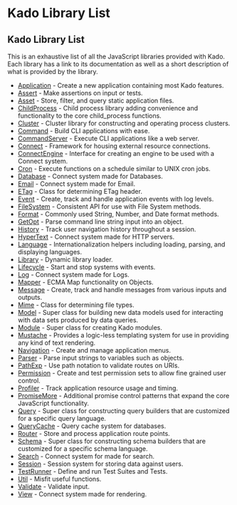 # Kado Library List


## Kado Library List

This is an exhaustive list of all the JavaScript libraries provided with Kado.
Each library has a link to its documentation as well as a short description of
what is provided by the library.

* [Application](../Application.md) - Create a new application containing
  most Kado features.
* [Assert](../Assert.md) - Make assertions on input or tests.
* [Asset](../Asset.md) - Store, filter, and query static application
  files.
* [ChildProcess](../ChildProcess.md) - Child process library adding
  convenience and functionality to the core child_process functions.
* [Cluster](../Cluster.md) - Cluster library for constructing and
  operating process clusters.
* [Command](../Command.md) - Build CLI applications with ease.
* [CommandServer](../CommandServer.md) - Execute CLI applications like a
  web server.
* [Connect](../Connect.md) - Framework for housing external resource
  connections.
* [ConnectEngine](../ConnectEngine.md) - Interface for creating an engine
  to be used with a Connect system.
* [Cron](../Cron.md) - Execute functions on a schedule similar to UNIX
  cron jobs.
* [Database](../Database.md) - Connect system made for Databases.
* [Email](../Email.md) - Connect system made for Email.
* [ETag](../ETag.md) - Class for determining ETag header.
* [Event](../Event.md) - Create, track and handle application events with
  log levels.
* [FileSystem](../FileSystem.md) - Consistent API for use with File
  System methods.
* [Format](../Format.md) - Commonly used String, Number, and Date format
  methods.
* [GetOpt](../GetOpt.md) - Parse command line string input into an
  object.
* [History](../History.md) - Track user navigation history throughout
  a session.
* [HyperText](../HyperText.md) - Connect system made for HTTP servers.
* [Language](../Language.md) - Internationalization helpers including
  loading, parsing, and displaying languages.
* [Library](../Library.md) - Dynamic library loader.
* [Lifecycle](../Lifecycle.md) - Start and stop systems with events.
* [Log](../Log.md) - Connect system made for Logs.
* [Mapper](../Mapper.md) - ECMA Map functionality on Objects.
* [Message](../Message.md) - Create, track and handle messages from
  various inputs and outputs.
* [Mime](../Mime.md) - Class for determining file types.
* [Model](../Model.md) - Super class for building new data models used
  for interacting with data sets produced by data queries.
* [Module](../Module.md) - Super class for creating Kado modules.
* [Mustache](../Mustache.md) - Provides a logic-less templating system
  for use in providing any kind of text rendering.
* [Navigation](../Navigation.md) - Create and manage application menus.
* [Parser](../Parser.md) - Parse input strings to variables such as
  objects.
* [PathExp](../PathExp.md) - Use path notation to validate routes on
  URIs.
* [Permission](../Permission.md) - Create and test permission sets to
  allow fine grained user control.
* [Profiler](../Profiler.md) - Track application resource usage and
  timing.
* [PromiseMore](../PromiseMore.md) - Additional promise control patterns that
  expand the core JavaScript functionality.
* [Query](../Query.md) - Super class for constructing query builders that
  are customized for a specific query language.
* [QueryCache](../QueryCache.md) - Query cache system for databases.
* [Router](../Router.md) - Store and process application route points.
* [Schema](../Schema.md) - Super class for constructing schema builders
  that are customized for a specific schema language.
* [Search](../Search.md) - Connect system for made for search.
* [Session](../Session.md) - Session system for storing data against
  users.
* [TestRunner](../TestRunner.md) - Define and run Test Suites and Tests.
* [Util](../Util.md) - Misfit useful functions.
* [Validate](../Validate.md) - Validate input.
* [View](../View.md) - Connect system made for rendering.
